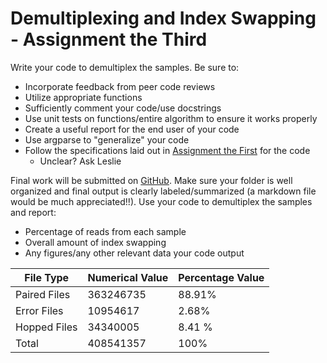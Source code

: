 # Demultiplexing and Index Swapping - Assignment the Third

Write your code to demultiplex the samples. Be sure to:

- Incorporate feedback from peer code reviews
- Utilize appropriate functions
- Sufficiently comment your code/use docstrings
- Use unit tests on functions/entire algorithm to ensure it works properly
- Create a useful report for the end user of your code
- Use argparse to "generalize" your code
- Follow the specifications laid out in [Assignment the First](../Assignment-the-first) for the code
    - Unclear? Ask Leslie

Final work will be submitted on [GitHub](.). Make sure your folder is well organized and final output is clearly labeled/summarized (a markdown file would be much appreciated!!). Use your code to demultiplex the samples and report:
- Percentage of reads from each sample
- Overall amount of index swapping
- Any figures/any other relevant data your code output

| File Type | Numerical Value | Percentage Value |
|---|---|---|
| Paired Files | 363246735 | 88.91% |
| Error Files | 10954617 | 2.68% |
| Hopped Files | 34340005 | 8.41 % |
| Total | 408541357 | 100% |

